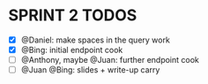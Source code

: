 # SPRINT 2 TODOS

-   [x] @Daniel: make spaces in the query work
-   [x] @Bing: initial endpoint cook
-   [ ] @Anthony, maybe @Juan: further endpoint cook
-   [ ] @Juan @Bing: slides + write-up carry
